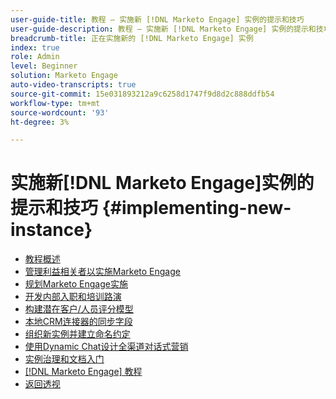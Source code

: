 ```yaml
---
user-guide-title: 教程 — 实施新 [!DNL Marketo Engage] 实例的提示和技巧
user-guide-description: 教程 — 实施新 [!DNL Marketo Engage] 实例的提示和技巧
breadcrumb-title: 正在实施新的 [!DNL Marketo Engage] 实例
index: true
role: Admin
level: Beginner
solution: Marketo Engage
auto-video-transcripts: true
source-git-commit: 15e031893212a9c6258d1747f9d8d2c888ddfb54
workflow-type: tm+mt
source-wordcount: '93'
ht-degree: 3%

---
```



# 实施新[!DNL Marketo Engage]实例的提示和技巧 {#implementing-new-instance}

+ [教程概述](./overview.md)
+ [管理利益相关者以实施Marketo Engage](./managing-stakeholder-communications.md)
+ [规划Marketo Engage实施](./planning-for-new-implementation.md)
+ [开发内部入职和培训路演](./internal-training-roadshow.md)
+ [构建潜在客户/人员评分模型](./building-person-scoring-model.md)
+ [本地CRM连接器的同步字段](./syncing-fields-for-crm-integration.md)
+ [组织新实例并建立命名约定](./organizing-new-instance.md)
+ [使用Dynamic Chat设计全渠道对话式营销](./designing-omnichannel-conversational-marketing.md)
+ [实例治理和文档入门](./documenting-your-instance.md)
+ [[!DNL Marketo Engage] 教程](https://experienceleague.adobe.com/docs/marketo-learn/tutorials/overview.html?lang=zh-Hans)
+ [返回透视](https://experienceleague.adobe.com/en/perspectives#f-el_product=Marketo%20Engage&amp;aq=((%40el_contenttype%20NOT%20%22Community%7CUser%22)%20AND%20(%40el_contenttype%3D%22perspective%22)))
